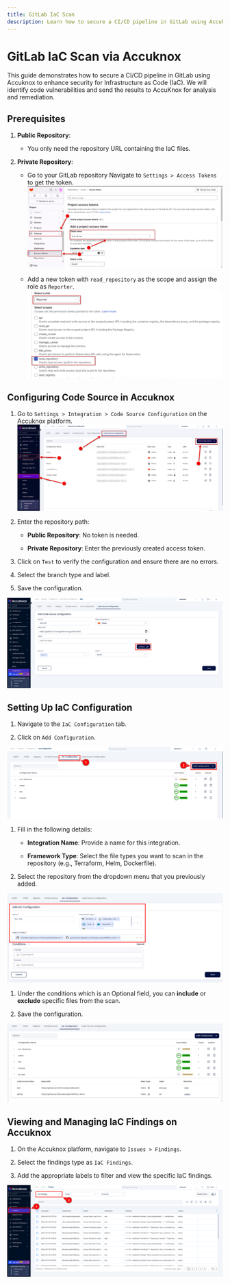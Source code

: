 ```yaml
---
title: GitLab IaC Scan
description: Learn how to secure a CI/CD pipeline in GitLab using Accuknox to enhance security for Infrastructure as Code (IaC). We will identify code vulnerabilities and send the results to AccuKnox for analysis and remediation.
---
```


# GitLab IaC Scan via Accuknox

This guide demonstrates how to secure a CI/CD pipeline in GitLab using Accuknox to enhance security for Infrastructure as Code (IaC). We will identify code vulnerabilities and send the results to AccuKnox for analysis and remediation.

## **Prerequisites**

1. **Public Repository**:
    - You only need the repository URL containing the IaC files.

2. **Private Repository**:
    - Go to your GitLab repository Navigate to `Settings > Access Tokens` to get the token.
    ![alt](images/gitlab-iac-scan/1.png)

    - Add a new token with `read_repository` as the scope and assign the role as `Reporter`.
    ![alt](images/gitlab-iac-scan/2.png)

## **Configuring Code Source in Accuknox**

1. Go to `Settings > Integration > Code Source Configuration` on the Accuknox platform.
![alt](images/gitlab-iac-scan/3.png)

2. Enter the repository path:

    - **Public Repository**: No token is needed.

    - **Private Repository**: Enter the previously created access token.

3. Click on `Test` to verify the configuration and ensure there are no errors.

4. Select the branch type and label.

5. Save the configuration.

![alt](images/gitlab-iac-scan/4.png)

## **Setting Up IaC Configuration**

1. Navigate to the `IaC Configuration` tab.

2. Click on `Add Configuration`.

![alt](images/gitlab-iac-scan/5.png)

1. Fill in the following details:

    - **Integration Name**: Provide a name for this integration.

    - **Framework Type**: Select the file types you want to scan in the repository (e.g., Terraform, Helm, Dockerfile).

2. Select the repository from the dropdown menu that you previously added.

![alt](images/gitlab-iac-scan/6.png)

1. Under the conditions which is an Optional field, you can **include** or **exclude** specific files from the scan.

2. Save the configuration.

![alt](images/gitlab-iac-scan/7.png)

## **Viewing and Managing IaC Findings on Accuknox**

1. On the Accuknox platform, navigate to `Issues > Findings`.

2. Select the findings type as `IaC Findings`.

3. Add the appropriate labels to filter and view the specific IaC findings.

![alt](images/gitlab-iac-scan/8.png)
